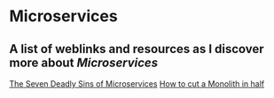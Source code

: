 # Microservices #
## A list of weblinks and resources as I discover more about *Microservices* ##

[The Seven Deadly Sins of Microservices](https://www.youtube.com/watch?v=TjomOMEsJhk "Seven Deadly Sins")
[How to cut a Monolith in half](http://programmingisterrible.com/post/162346490883/how-do-you-cut-a-monolith-in-half "Halve your Monolith")
